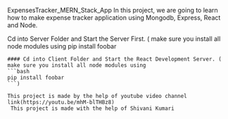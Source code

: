 ExpensesTracker_MERN_Stack_App
In this project, we are going to learn how to make expense tracker application using Mongodb, Express, React and Node.

Cd into Server Folder and Start the Server First. ( make sure you install all node modules using
pip install foobar
```)
#### Cd into Client Folder and Start the React Development Server. ( make sure you install all node modules using 
```bash
pip install foobar
```)

This project is made by the help of youtube video channel link(https://youtu.be/mhM-blTHBz8)
 This project is made with the help of Shivani Kumari
